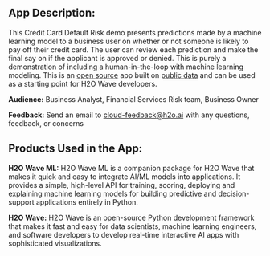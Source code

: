 ## App Description:

This Credit Card Default Risk demo presents predictions made by a machine learning model to a business user on whether or not someone is likely to pay off their credit card. The user can review each prediction and make the final say on if the applicant is approved or denied. This is purely a demonstration of including a human-in-the-loop with machine learning modeling. This is an [open source](https://github.com/h2oai/wave-apps/tree/main/credit-risk) app built on [public data](https://www.kaggle.com/uciml/default-of-credit-card-clients-dataset) and can be used as a starting point for H2O Wave developers.

**Audience:** Business Analyst, Financial Services Risk team, Business Owner

**Feedback:** Send an email to cloud-feedback@h2o.ai with any questions, feedback, or concerns

## Products Used in the App:

**H2O Wave ML:** H2O Wave ML is a companion package for H2O Wave that makes it quick and easy to integrate AI/ML models into applications. It provides a simple, high-level API for training, scoring, deploying and explaining machine learning models for building predictive and decision-support applications entirely in Python.

**H2O Wave:** H2O Wave is an open-source Python development framework that makes it fast and easy for data scientists, machine learning engineers, and software developers to develop real-time interactive AI apps with sophisticated visualizations.
